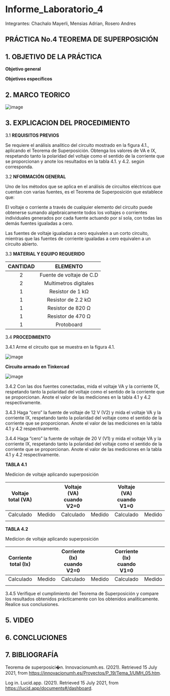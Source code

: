 # Informe_Laboratorio_4

Integrantes: Chachalo Mayerli, Mensias Adrian, Rosero Andres

## **PRÁCTICA No.4 TEOREMA DE SUPERPOSICIÓN**

## 1.  OBJETIVO DE LA PRÁCTICA

**Objetivo general** 


**Objetivos específicos**


## 2.  MARCO TEORICO

![image](https://user-images.githubusercontent.com/75383758/125713096-dcd89342-9c87-44a7-930e-84c5b8de4ceb.png)

## 3.  EXPLICACION DEL PROCEDIMIENTO 

3.1 **REQUISITOS PREVIOS**

Se requiere el análisis analítico del circuito mostrado en la figura 4.1., aplicando el
Teorema de Superposición. Obtenga los valores de VA e IX, respetando tanto la polaridad
del voltaje como el sentido de la corriente que se proporcionan y anote los resultados en
la tabla 4.1. y 4.2. según corresponda.

3.2 **NFORMACIÓN GENERAL**

Uno de los métodos que se aplica en el análisis de circuitos eléctricos que cuentan
con varias fuentes, es el Teorema de Superposición que establece que:

El voltaje o corriente a través de cualquier elemento del circuito puede obtenerse
sumando algebraicamente todos los voltajes o corrientes individuales generados por
cada fuente actuando por sí sola, con todas las demás fuentes igualadas a cero.

Las fuentes de voltaje igualadas a cero equivalen a un corto circuito, mientras que
las fuentes de corriente igualadas a cero equivalen a un circuito abierto.

 3.3 **MATERIAL Y EQUIPO REQUERIDO**

|**CANTIDAD**| **ELEMENTO**|
|:---: | :---: |
| 2 | Fuente de voltaje de C.D |
| 2 | Multimetros digitales |
| 1 | Resistor de 1 kΩ |
| 1 | Resistor de 2.2 kΩ |
| 1 | Resistor de 820 Ω |
| 1 | Resistor de 470 Ω |
| 1 | Protoboard |

3.4 **PROCEDIMIENTO**

3.4.1 Arme el circuito que se muestra en la figura 4.1.

![image](https://user-images.githubusercontent.com/85126275/125666869-90b25903-fa1c-40b2-ae7e-b20333a1acb4.png)

 **Circuito armado en Tinkercad**
 
 ![image](https://user-images.githubusercontent.com/85126275/125839400-05cc16ea-03a6-4ea3-bb84-0065de2c1ff0.png)

3.4.2 Con las dos fuentes conectadas, mida el voltaje VA y la corriente IX, respetando
tanto la polaridad del voltaje como el sentido de la corriente que se proporcionan. Anote
el valor de las mediciones en la tabla 4.1 y 4.2 respectivamente.

3.4.3 Haga “cero” la fuente de voltaje de 12 V (V2) y mida el voltaje VA y la corriente
IX, respetando tanto la polaridad del voltaje como el sentido de la corriente que se
proporcionan. Anote el valor de las mediciones en la tabla 4.1 y 4.2 respectivamente.

3.4.4 Haga “cero” la fuente de voltaje de 20 V (V1) y mida el voltaje VA y la corriente
IX, respetando tanto la polaridad del voltaje como el sentido de la corriente que se
proporcionan. Anote el valor de las mediciones en la tabla 4.1 y 4.2 respectivamente.


**TABLA 4.1**

Medicion de voltaje aplicando superposición 

|**Voltaje total (VA)**|           | **Voltaje (VA) cuando V2=0** |            | **Voltaje (VA) cuando V1=0** |           |
|        :--:          |   :---:   |            :---:             |   :---:    |            :---:             |   :---:   |
|        Calculado     |   Medido  |          Calculado           |   Medido   |            Calculado         |   Medido  |  
|                      |           |                              |            |                              |           | 
  


**TABLA 4.2**

Medicion de voltaje aplicando superposición 

|**Corriente total (Ix)**|           | **Corriente (Ix) cuando V2=0** |            | **Corriente (Ix) cuando V1=0** |           |
|        :--:            |   :---:   |            :---:               |   :---:    |            :---:               |   :---:   |
|        Calculado       |   Medido  |          Calculado             |   Medido   |            Calculado           |   Medido  |  
|                        |           |                                |            |                                |           | 

3.4.5 Verifique el cumplimiento del Teorema de Superposición y compare los
resultados obtenidos prácticamente con los obtenidos analíticamente. Realice sus
conclusiones.

## 5.  VIDEO



## 6.  CONCLUCIONES 






## 7.  BIBLIOGRAFÍA

Teorema de superposici�n. Innovacionumh.es. (2021). Retrieved 15 July 2021, from https://innovacionumh.es/Proyectos/P_19/Tema_1/UMH_05.htm.

Log in. Lucid.app. (2021). Retrieved 15 July 2021, from https://lucid.app/documents#/dashboard.










